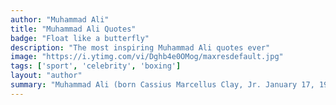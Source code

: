 ```yaml
---
author: "Muhammad Ali"
title: "Muhammad Ali Quotes"
badge: "Float like a butterfly"
description: "The most inspiring Muhammad Ali quotes ever"
image: "https://i.ytimg.com/vi/Dghb4e0OMog/maxresdefault.jpg"
tags: ['sport', 'celebrity', 'boxing']
layout: "author"
summary: "Muhammad Ali (born Cassius Marcellus Clay, Jr. January 17, 1942 – 3 June 2016) was an Olympic and World Champion boxer, who also had a unique personality, based on self-belief and strong religious and political convictions. ... Ali was born in Louisville, Kentucky in 1942."
---
```

